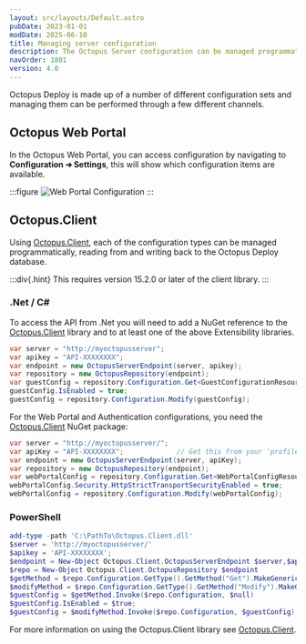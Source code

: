 ```yaml
---
layout: src/layouts/Default.astro
pubDate: 2023-01-01
modDate: 2025-06-10
title: Managing server configuration
description: The Octopus Server configuration can be managed programmatically through the Octopus.Client library and the API
navOrder: 1801
version: 4.0
---
```


Octopus Deploy is made up of a number of different configuration sets and managing them can be performed through a few different channels.

## Octopus Web Portal

In the Octopus Web Portal, you can access configuration by navigating to **Configuration ➜ Settings**, this will show which configuration items are available.

:::figure
![Web Portal Configuration](/docs/img/administration/managing-infrastructure/server-configuration/octopus-v4-config-webportal.png)
:::

## Octopus.Client

Using [Octopus.Client](/docs/octopus-rest-api/octopus.client), each of the configuration types can be managed programmatically, reading from and writing back to the Octopus Deploy database.

:::div{.hint}
This requires version 15.2.0 or later of the client library.
:::

### .Net / C#

To access the API from .Net you will need to add a NuGet reference to the [Octopus.Client](https://www.nuget.org/packages/Octopus.Client/) library and to at least one of the above Extensibility libraries.

```csharp
var server = "http://myoctopusserver";
var apikey = "API-XXXXXXXX";
var endpoint = new OctopusServerEndpoint(server, apikey);
var repository = new OctopusRepository(endpoint);
var guestConfig = repository.Configuration.Get<GuestConfigurationResource>();
guestConfig.IsEnabled = true;
guestConfig = repository.Configuration.Modify(guestConfig);
```

For the Web Portal and Authentication configurations, you need the [Octopus.Client](https://www.nuget.org/packages/Octopus.Client/) NuGet package:

```csharp
var server = "http://myoctopusserver/";   
var apiKey = "API-XXXXXXXX";             // Get this from your 'profile' page in the Octopus Web Portal
var endpoint = new OctopusServerEndpoint(server, apiKey);
var repository = new OctopusRepository(endpoint);
var webPortalConfig = repository.Configuration.Get<WebPortalConfigResource>();
webPortalConfig.Security.HttpStrictTransportSecurityEnabled = true;
webPortalConfig = repository.Configuration.Modify(webPortalConfig);
```

### PowerShell

```powershell
add-type -path 'C:\PathTo\Octopus.Client.dll'
$server = 'http://myoctopusserver/'
$apikey = 'API-XXXXXXXX';
$endpoint = New-Object Octopus.Client.OctopusServerEndpoint $server,$apikey
$repo = New-Object Octopus.Client.OctopusRepository $endpoint
$getMethod = $repo.Configuration.GetType().GetMethod("Get").MakeGenericMethod([Octopus.Client.Model.Authentication.Guest.GuestConfigurationResource])
$modifyMethod = $repo.Configuration.GetType().GetMethod("Modify").MakeGenericMethod([Octopus.Client.Model.Authentication.Guest.GuestConfigurationResource])
$guestConfig = $getMethod.Invoke($repo.Configuration, $null)
$guestConfig.IsEnabled = $true;
$guestConfig = $modifyMethod.Invoke($repo.Configuration, $guestConfig)
```

For more information on using the Octopus.Client library see [Octopus.Client](/docs/octopus-rest-api/octopus.client).
